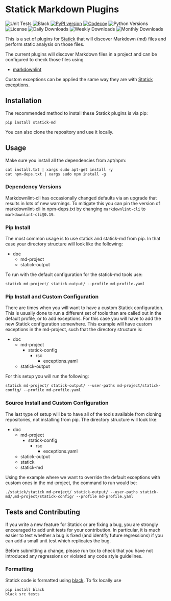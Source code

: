 # Statick Markdown Plugins

![Unit Tests](https://github.com/sscpac/statick-md/workflows/Unit%20Tests/badge.svg)
![Black](https://github.com/sscpac/statick-md/workflows/Black%20Formatting/badge.svg)
[![PyPI version](https://badge.fury.io/py/statick-md.svg)](https://badge.fury.io/py/statick-md)
[![Codecov](https://codecov.io/gh/sscpac/statick-md/branch/master/graph/badge.svg)](https://codecov.io/gh/sscpac/statick-md)
![Python Versions](https://img.shields.io/pypi/pyversions/statick-md.svg)
![License](https://img.shields.io/pypi/l/statick-md.svg)
![Daily Downloads](https://img.shields.io/pypi/dd/statick-md.svg)
![Weekly Downloads](https://img.shields.io/pypi/dw/statick-md.svg)
![Monthly Downloads](https://img.shields.io/pypi/dm/statick-md.svg)

This is a set of plugins for [Statick](https://github.com/sscpac/statick) that will discover Markdown (md)
files and perform static analysis on those files.

The current plugins will discover Markdown files in a project and can be configured to check those files using

- [markdownlint](https://github.com/DavidAnson/markdownlint)

Custom exceptions can be applied the same way they are with
[Statick exceptions](https://github.com/sscpac/statick/blob/master/GUIDE.md#exceptionsyaml).

## Installation

The recommended method to install these Statick plugins is via pip:

    pip install statick-md

You can also clone the repository and use it locally.

## Usage

Make sure you install all the dependencies from apt/npm:

    cat install.txt | xargs sudo apt-get install -y
    cat npm-deps.txt | xargs sudo npm install -g

### Dependency Versions

Markdownlint-cli has occasionally changed defaults via an upgrade that results in lots of new warnings.
To mitigate this you can pin the version of markdownlint-cli in npm-deps.txt by changing `markdownlint-cli` to `markdownlint-cli@0.19`.

### Pip Install

The most common usage is to use statick and statick-md from pip.
In that case your directory structure will look like the following:

- doc
  - md-project
  - statick-output

To run with the default configuration for the statick-md tools use:

    statick md-project/ statick-output/ --profile md-profile.yaml

### Pip Install and Custom Configuration

There are times when you will want to have a custom Statick configuration.
This is usually done to run a different set of tools than are called out in the default profile, or to add exceptions.
For this case you will have to add the new Statick configuration somewhere.
This example will have custom exceptions in the md-project, such that the directory structure is:

- doc
  - md-project
    - statick-config
      - rsc
        - exceptions.yaml
  - statick-output

For this setup you will run the following:

    statick md-project/ statick-output/ --user-paths md-project/statick-config/ --profile md-profile.yaml

### Source Install and Custom Configuration

The last type of setup will be to have all of the tools available from cloning repositories, not installing from pip.
The directory structure will look like:

- doc
  - md-project
    - statick-config
      - rsc
        - exceptions.yaml
  - statick-output
  - statick
  - statick-md

Using the example where we want to override the default exceptions with
custom ones in the md-project, the command to run would be:

    ./statick/statick md-project/ statick-output/ --user-paths statick-md/,md-project/statick-config/ --profile md-profile.yaml

## Tests and Contributing

If you write a new feature for Statick or are fixing a bug,
you are strongly encouraged to add unit tests for your contribution.
In particular, it is much easier to test whether a bug is fixed (and identify
future regressions) if you can add a small unit test which replicates the bug.

Before submitting a change, please run tox to check that you have not
introduced any regressions or violated any code style guidelines.

### Formatting

Statick code is formatted using [black](https://github.com/psf/black).
To fix locally use

    pip install black
    black src tests
